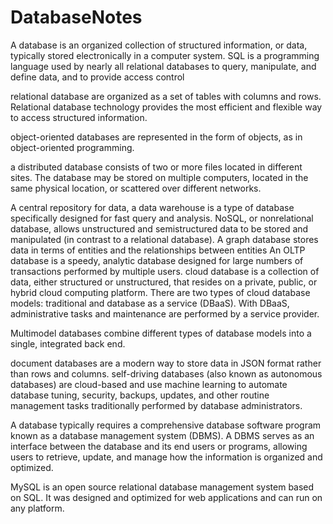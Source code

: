 # DatabaseNotes

A database is an organized collection of structured information, or data, typically stored electronically in a computer system. 
SQL is a programming language used by nearly all relational databases to query, manipulate, and define data, and to provide access control

relational database are organized as a set of tables with columns and rows. Relational database technology provides the most efficient and flexible way to access structured information.

object-oriented databases are represented in the form of objects, as in object-oriented programming.

a distributed database consists of two or more files located in different sites. The database may be stored on multiple computers, located in the same physical location, or scattered over different networks.

A central repository for data, a data warehouse is a type of database specifically designed for fast query and analysis.
NoSQL, or nonrelational database, allows unstructured and semistructured data to be stored and manipulated (in contrast to a relational database).
A graph database stores data in terms of entities and the relationships between entities
An OLTP database is a speedy, analytic database designed for large numbers of transactions performed by multiple users.
cloud database is a collection of data, either structured or unstructured, that resides on a private, public, or hybrid cloud computing platform. There are two types of cloud database models: traditional and database as a service (DBaaS). With DBaaS, administrative tasks and maintenance are performed by a service provider.

Multimodel databases combine different types of database models into a single, integrated back end. 

document databases are a modern way to store data in JSON format rather than rows and columns.
 self-driving databases (also known as autonomous databases) are cloud-based and use machine learning to automate database tuning, security, backups, updates, and other routine management tasks traditionally performed by database administrators.
 
 A database typically requires a comprehensive database software program known as a database management system (DBMS). A DBMS serves as an interface between the database and its end users or programs, allowing users to retrieve, update, and manage how the information is organized and optimized. 
 
 MySQL is an open source relational database management system based on SQL. It was designed and optimized for web applications and can run on any platform. 
 
 
